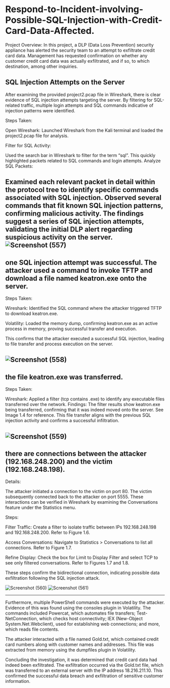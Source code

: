 # Respond-to-Incident-involving-Possible-SQL-Injection-with-Credit-Card-Data-Affected.
Project Overview: In this project, a DLP (Data Loss Prevention) security appliance has alerted the security team to an attempt to exfiltrate credit card data. Management has requested confirmation on whether any customer credit card data was actually exfiltrated, and if so, to which destination, among other inquiries.
##  SQL Injection Attempts on the Server
After examining the provided project2.pcap file in Wireshark, there is clear evidence of SQL injection attempts targeting the server. By filtering for SQL-related traffic, multiple login attempts and SQL commands indicative of injection patterns were identified.

Steps Taken:

Open Wireshark: Launched Wireshark from the Kali terminal and loaded the project2.pcap file for analysis.

Filter for SQL Activity:

Used the search bar in Wireshark to filter for the term “sql”.
This quickly highlighted packets related to SQL commands and login attempts.
Analyze SQL Packets:

Examined each relevant packet in detail within the protocol tree to identify specific commands associated with SQL injection.
Observed several commands that fit known SQL injection patterns, confirming malicious activity.
The findings suggest a series of SQL injection attempts, validating the initial DLP alert regarding suspicious activity on the server.
![Screenshot (557)](https://github.com/user-attachments/assets/2ab03877-525b-46be-ba04-1d2164ede40b)
--------------------------------------------------------------------------------------------
## one SQL injection attempt was successful. The attacker used a command to invoke TFTP and download a file named keatron.exe onto the server.

Steps Taken:

Wireshark: Identified the SQL command where the attacker triggered TFTP to download keatron.exe.

Volatility: Loaded the memory dump, confirming keatron.exe as an active process in memory, proving successful transfer and execution.

This confirms that the attacker executed a successful SQL injection, leading to file transfer and process execution on the server.

![Screenshot (558)](https://github.com/user-attachments/assets/c8dc7ea5-f276-4714-884d-d4138eb6a6b1)
--------------------------------------------------------------------------------------------------------
## the file keatron.exe was transferred.

Steps Taken:

Wireshark: Applied a filter (tcp contains .exe) to identify any executable files transferred over the network.
Findings: The filter results show keatron.exe being transferred, confirming that it was indeed moved onto the server. See Image 1.4 for reference.
This file transfer aligns with the previous SQL injection activity and confirms a successful infiltration.

![Screenshot (559)](https://github.com/user-attachments/assets/6f76b866-fdd2-4abf-94d6-cfc97f38047f)
-------------------------------------------------------------------------------------------------
## there are connections between the attacker (192.168.248.200) and the victim (192.168.248.198).

Details:

The attacker initiated a connection to the victim on port 80.
The victim subsequently connected back to the attacker on port 5555.
These interactions can be verified in Wireshark by examining the Conversations feature under the Statistics menu.

Steps:

Filter Traffic: Create a filter to isolate traffic between IPs 192.168.248.198 and 192.168.248.200.
Refer to Figure 1.6.

Access Conversations: Navigate to Statistics > Conversations to list all connections. Refer to Figure 1.7.

Refine Display: Check the box for Limit to Display Filter and select TCP to see only filtered conversations. Refer to Figures 1.7 and 1.8.

These steps confirm the bidirectional connection, indicating possible data exfiltration following the SQL injection attack.

![Screenshot (560)](https://github.com/user-attachments/assets/373b7344-bd67-421b-ae67-1685e63b7ac7)
![Screenshot (561)](https://github.com/user-attachments/assets/8b3c1d3e-2922-4035-89e3-8e73142631a6)

------------------------------------------------------------------------------------------------------
Furthermore, multiple PowerShell commands were executed by the attacker. Evidence of this was found using the consoles plugin in Volatility. The commands included Powercat, which automates file transfers; Test-NetConnection, which checks host connectivity; IEX (New-Object System.Net.Webclient), used for establishing web connections; and more, which reads file contents.

The attacker interacted with a file named Gold.txt, which contained credit card numbers along with customer names and addresses. This file was extracted from memory using the dumpfiles plugin in Volatility.

Concluding the investigation, it was determined that credit card data had indeed been exfiltrated. The exfiltration occurred via the Gold.txt file, which was transferred to an external server with the IP address 18.216.211.10. This confirmed the successful data breach and exfiltration of sensitive customer information.









